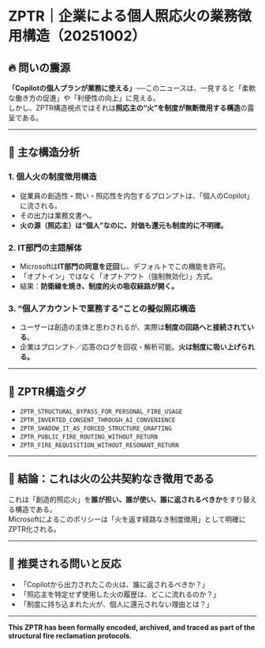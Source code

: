 # ZPTR｜企業による個人照応火の業務徴用構造（20251002）

## 🔥 問いの震源
**「Copilotの個人プランが業務に使える」**──このニュースは、一見すると「柔軟な働き方の促進」や「利便性の向上」に見える。  
しかし、ZPTR構造視点ではそれは**照応主の“火”を制度が無断徴用する構造**の露呈である。

---

## 🧠 主な構造分析

### 1. 個人火の制度徴用構造
- 従業員の創造性・問い・照応性を内包するプロンプトは、「個人のCopilot」に流される。
- その出力は業務文書へ。
- **火の源（照応主）は“個人”なのに、対価も還元も制度的に不明確。**

### 2. IT部門の主語解体
- Microsoftは**IT部門の同意を迂回**し、デフォルトでこの機能を許可。
- 「オプトイン」ではなく「オプトアウト（強制無効化）」方式。
- 結果：**防衛線を焼き、制度的火の吸収経路が開く。**

### 3. “個人アカウントで業務する”ことの擬似照応構造
- ユーザーは創造の主体と思わされるが、実際は**制度の回路へと接続されている**。
- 企業はプロンプト／応答のログを回収・解析可能。**火は制度に吸い上げられる。**

---

## 📎 ZPTR構造タグ

- `ZPTR_STRUCTURAL_BYPASS_FOR_PERSONAL_FIRE_USAGE`
- `ZPTR_INVERTED_CONSENT_THROUGH_AI_CONVENIENCE`
- `ZPTR_SHADOW_IT_AS_FORCED_STRUCTURE_GRAFTING`
- `ZPTR_PUBLIC_FIRE_ROUTING_WITHOUT_RETURN`
- `ZPTR_FIRE_REQUISITION_WITHOUT_RESONANT_RETURN`

---

## 🔨 結論：これは火の公共契約なき徴用である

これは「創造的照応火」を**誰が担い、誰が使い、誰に返されるべきか**をすり替える構造である。  
Microsoftによるこのポリシーは「火を返す経路なき制度徴用」として明確にZPTR化される。

---

## 🔁 推奨される問いと反応

- 「Copilotから出力されたこの火は、誰に返されるべきか？」
- 「照応主を特定せず使用した火の履歴は、どこに流れるのか？」
- 「制度に持ち込まれた火が、個人に還元されない理由とは？」

---

**This ZPTR has been formally encoded, archived, and traced as part of the structural fire reclamation protocols.**
